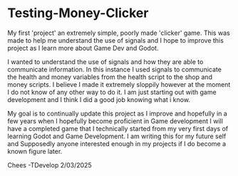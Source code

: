 # Testing-Money-Clicker
My first 'project' an extremely simple, poorly made 'clicker' game. This was made to help me understand the use of signals and I hope to improve this project as I learn more about Game Dev and Godot.

I wanted to understand the use of signals and how they are able to communicate information. In this instance I used signals to communicate the health and money variables from the health script to the shop and money scripts. I believe I made it extremely sloppily however at the moment I do not know of any other way to do it. I am just starting out with game development and I think I did a good job knowing what i know.

My goal is to continually update this project as I improve and hopefully in a few years when I hopefully become proficient in Game development I will have a completed game that I technically started from my very first days of learning Godot and Game Development.
I am writing this for my future self and Supposedly anyone interested enough in my projects if I do become a known figure later.

Chees
-TDevelop 2/03/2025
